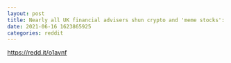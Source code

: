 ```yaml
--- 
layout: post 
title: Nearly all UK financial advisers shun crypto and 'meme stocks': Poll 
date: 2021-06-16 1623865925 
categories: reddit 
--- 
```

https://redd.it/o1avnf